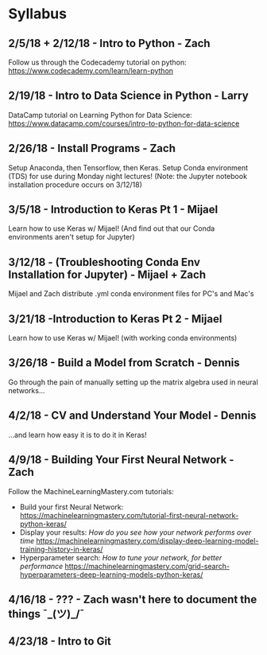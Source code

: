 # Syllabus

## 2/5/18 + 2/12/18 - Intro to Python - Zach
Follow us through the Codecademy tutorial on python:
https://www.codecademy.com/learn/learn-python

## 2/19/18 - Intro to Data Science in Python - Larry
DataCamp tutorial on Learning Python for Data Science:
https://www.datacamp.com/courses/intro-to-python-for-data-science

## 2/26/18 - Install Programs - Zach
Setup Anaconda, then Tensorflow, then Keras. Setup Conda environment (TDS) for use during Monday night lectures! (Note: the Jupyter notebook installation procedure occurs on 3/12/18)

## 3/5/18 - Introduction to Keras Pt 1 - Mijael
Learn how to use Keras w/ Mijael! (And find out that our Conda environments aren't setup for Jupyter)

## 3/12/18 - (Troubleshooting Conda Env Installation for Jupyter) - Mijael + Zach
Mijael and Zach distribute .yml conda environment files for PC's and Mac's

## 3/21/18 -Introduction to Keras Pt 2 - Mijael
Learn how to use Keras w/ Mijael! (with working conda environments)

## 3/26/18 - Build a Model from Scratch - Dennis
Go through the pain of manually setting up the matrix algebra used in neural networks...

## 4/2/18 - CV and Understand Your Model - Dennis
...and learn how easy it is to do it in Keras!

## 4/9/18 - Building Your First Neural Network - Zach
Follow the MachineLearningMastery.com tutorials:
- Build your first Neural Network:
https://machinelearningmastery.com/tutorial-first-neural-network-python-keras/
- Display your results: *How do you see how your network performs over time*
https://machinelearningmastery.com/display-deep-learning-model-training-history-in-keras/
- Hyperparameter search: *How to tune your network, for better performance*
https://machinelearningmastery.com/grid-search-hyperparameters-deep-learning-models-python-keras/

## 4/16/18 - ??? - Zach wasn't here to document the things ¯\_(ツ)_/¯

## 4/23/18 - Intro to Git
